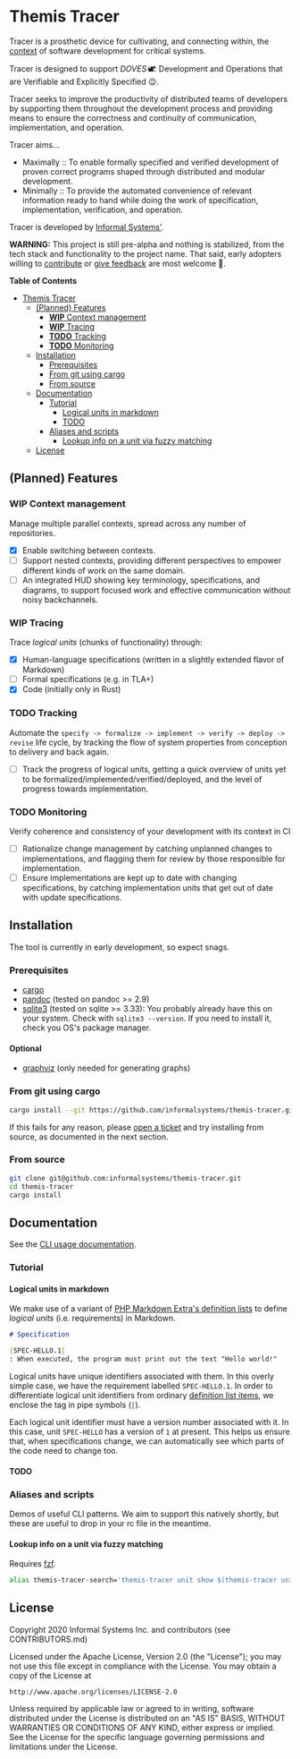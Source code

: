 # Themis Tracer

Tracer is a prosthetic device for cultivating, and connecting within, the
[context](./specs/terminology.md#CONTEXT.1) of software development for
critical systems.

Tracer is designed to support _DOVES:dove:_: Development and Operations that are
Verifiable and Explicitly Specified 😉.

Tracer seeks to improve the productivity of distributed teams of developers by
supporting them throughout the development process and providing means to ensure
the correctness and continuity of communication, implementation, and operation.

Tracer aims...

- Maximally :: To enable formally specified and verified development of proven
  correct programs shaped through distributed and modular development.
- Minimally :: To provide the automated convenience of relevant information
  ready to hand while doing the work of specification, implementation,
  verification, and operation.

Tracer is developed by [Informal Systems'][informal].

**WARNING:** This project is still pre-alpha and nothing is stabilized,
from the tech stack and functionality to the project name. That said, early
adopters willing to [contribute](./CONTRIBUTING.md) or [give
feedback](https://github.com/informalsystems/themis-tracer/issues/new) are most
welcome 🙂.

<!-- markdown-toc start - Don't edit this section. Run M-x markdown-toc-refresh-toc -->

**Table of Contents**

- [Themis Tracer](#themis-tracer)
  - [(Planned) Features](#planned-features)
    - [**WIP** Context management](#wip-context-management)
    - [**WIP** Tracing](#wip-tracing)
    - [**TODO** Tracking](#todo-tracking)
    - [**TODO** Monitoring](#todo-monitoring)
  - [Installation](#installation)
    - [Prerequisites](#prerequisites)
    - [From git using cargo](#from-git-using-cargo)
    - [From source](#from-source)
  - [Documentation](#documentation)
    - [Tutorial](#tutorial)
      - [Logical units in markdown](#logical-units-in-markdown)
      - [TODO](#todo)
    - [Aliases and scripts](#aliases-and-scripts)
      - [Lookup info on a unit via fuzzy matching](#lookup-info-on-a-unit-via-fuzzy-matching)
  - [License](#license)

<!-- markdown-toc end -->

## (Planned) Features

### **WIP** Context management

Manage multiple parallel contexts, spread across any number of repositories.

- [x] Enable switching between contexts.
- [ ] Support nested contexts, providing different perspectives to empower
      different kinds of work on the same domain.
- [ ] An integrated HUD showing key terminology, specifications, and diagrams,
      to support focused work and effective communication without noisy
      backchannels.

### **WIP** Tracing

Trace _logical units_ (chunks of functionality) through:

- [x] Human-language specifications (written in a slightly extended flavor of
      Markdown)
- [ ] Formal specifications (e.g. in TLA+)
- [x] Code (initially only in Rust)

### **TODO** Tracking

Automate the `specify -> formalize -> implement -> verify -> deploy -> revise`
life cycle, by tracking the flow of system properties from conception to
delivery and back again.

- [ ] Track the progress of logical units, getting a quick overview of
      units yet to be formalized/implemented/verified/deployed, and the level of
      progress towards implementation.

### **TODO** Monitoring

Verify coherence and consistency of your development with its context in CI

- [ ] Rationalize change management by catching unplanned changes to
      implementations, and flagging them for review by those responsible for
      implementation.
- [ ] Ensure implementations are kept up to date with changing specifications,
      by catching implementation units that get out of date with update
      specifications.

## Installation

The tool is currently in early development, so expect snags.

### Prerequisites

- [cargo](https://doc.rust-lang.org/book/ch01-01-installation.html#installation)
- [pandoc](https://pandoc.org/installing.html) (tested on pandoc >= 2.9)
- [sqlite3](https://www.sqlite.org/index.html) (tested on sqlite >= 3.33): You
  probably already have this on your system. Check with `sqlite3 --version`. If
  you need to install it, check you OS's package manager.

#### Optional

- [graphviz](https://graphviz.org/download/) (only needed for generating graphs)

### From git using cargo

```sh
cargo install --git https://github.com/informalsystems/themis-tracer.git
```

If this fails for any reason, please [open a
ticket](https://github.com/informalsystems/themis-tracer/issues/new) and try
installing from source, as documented in the next section.

### From source

```sh
git clone git@github.com:informalsystems/themis-tracer.git
cd themis-tracer
cargo install
```

## Documentation

See the [CLI usage documentation](./tests/usage.md).

### Tutorial

#### Logical units in markdown

We make use of a variant of [PHP Markdown Extra's definition
lists][phpme-deflist] to define _logical units_ (i.e. requirements) in Markdown.

```markdown
# Specification

|SPEC-HELLO.1|
: When executed, the program must print out the text "Hello world!"
```

Logical units have unique identifiers associated with them. In this overly
simple case, we have the requirement labelled `SPEC-HELLO.1`. In order to
differentiate logical unit identifiers from ordinary [definition list
items][phpme-deflist], we enclose the tag in pipe symbols (`|`).

Each logical unit identifier must have a version number associated with it. In
this case, unit `SPEC-HELLO` has a version of `1` at present. This helps us
ensure that, when specifications change, we can automatically see which parts of
the code need to change too.

#### TODO

### Aliases and scripts

Demos of useful CLI patterns. We aim to support this natively shortly, but these
are useful to drop in your rc file in the meantime.

#### Lookup info on a unit via fuzzy matching

Requires [fzf](https://github.com/junegunn/fzf).

```sh
alias themis-tracer-search='themis-tracer unit show $(themis-tracer unit list | fzf | awk '\''{print $1}'\'')'
```

## License

Copyright 2020 Informal Systems Inc. and contributors (see CONTRIBUTORS.md)

Licensed under the Apache License, Version 2.0 (the "License");
you may not use this file except in compliance with the License.
You may obtain a copy of the License at

    http://www.apache.org/licenses/LICENSE-2.0

Unless required by applicable law or agreed to in writing, software
distributed under the License is distributed on an "AS IS" BASIS,
WITHOUT WARRANTIES OR CONDITIONS OF ANY KIND, either express or implied.
See the License for the specific language governing permissions and
limitations under the License.

[informal]: https://informal.systems/
[rust]: https://www.rust-lang.org/
[phpme-deflist]: https://michelf.ca/projects/php-markdown/extra/#def-list
[dhall]: https://dhall-lang.org/
